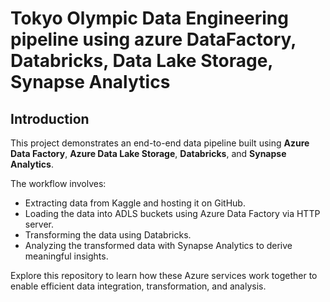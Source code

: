 # Tokyo Olympic Data Engineering pipeline using azure DataFactory, Databricks, Data Lake Storage, Synapse Analytics

## Introduction
This project demonstrates an end-to-end data pipeline built using **Azure Data Factory**, **Azure Data Lake Storage**, **Databricks**, and **Synapse Analytics**. 

The workflow involves:
- Extracting data from Kaggle and hosting it on GitHub.
- Loading the data into ADLS buckets using Azure Data Factory via HTTP server.
- Transforming the data using Databricks.
- Analyzing the transformed data with Synapse Analytics to derive meaningful insights.

Explore this repository to learn how these Azure services work together to enable efficient data integration, transformation, and analysis.

